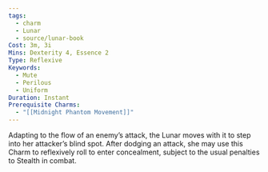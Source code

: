 ```yaml
---
tags:
  - charm
  - Lunar
  - source/lunar-book
Cost: 3m, 3i
Mins: Dexterity 4, Essence 2
Type: Reflexive
Keywords:
  - Mute
  - Perilous
  - Uniform
Duration: Instant
Prerequisite Charms:
  - "[[Midnight Phantom Movement]]"
---
```

Adapting to the flow of an enemy’s attack, the Lunar moves with it to step into her attacker’s blind spot. After dodging an attack, she may use this Charm to reflexively roll to enter concealment, subject to the usual penalties to Stealth in combat.